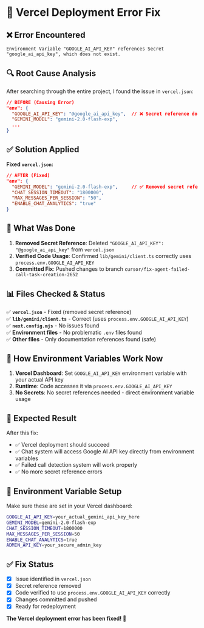 # 🔧 Vercel Deployment Error Fix

## ❌ **Error Encountered**
```
Environment Variable "GOOGLE_AI_API_KEY" references Secret "google_ai_api_key", which does not exist.
```

## 🔍 **Root Cause Analysis**

After searching through the entire project, I found the issue in `vercel.json`:

```json
// BEFORE (Causing Error)
"env": {
  "GOOGLE_AI_API_KEY": "@google_ai_api_key",  // ❌ Secret reference doesn't exist
  "GEMINI_MODEL": "gemini-2.0-flash-exp",
  ...
}
```

## ✅ **Solution Applied**

**Fixed `vercel.json`:**
```json
// AFTER (Fixed)
"env": {
  "GEMINI_MODEL": "gemini-2.0-flash-exp",     // ✅ Removed secret reference
  "CHAT_SESSION_TIMEOUT": "1800000",
  "MAX_MESSAGES_PER_SESSION": "50",
  "ENABLE_CHAT_ANALYTICS": "true"
}
```

## 🔧 **What Was Done**

1. **Removed Secret Reference**: Deleted `"GOOGLE_AI_API_KEY": "@google_ai_api_key"` from `vercel.json`
2. **Verified Code Usage**: Confirmed `lib/gemini/client.ts` correctly uses `process.env.GOOGLE_AI_API_KEY`
3. **Committed Fix**: Pushed changes to branch `cursor/fix-agent-failed-call-task-creation-2652`

## 📊 **Files Checked & Status**

✅ **`vercel.json`** - Fixed (removed secret reference)  
✅ **`lib/gemini/client.ts`** - Correct (uses `process.env.GOOGLE_AI_API_KEY`)  
✅ **`next.config.mjs`** - No issues found  
✅ **Environment files** - No problematic `.env` files found  
✅ **Other files** - Only documentation references found (safe)  

## 🚀 **How Environment Variables Work Now**

1. **Vercel Dashboard**: Set `GOOGLE_AI_API_KEY` environment variable with your actual API key
2. **Runtime**: Code accesses it via `process.env.GOOGLE_AI_API_KEY`
3. **No Secrets**: No secret references needed - direct environment variable usage

## 🎯 **Expected Result**

After this fix:
- ✅ Vercel deployment should succeed
- ✅ Chat system will access Google AI API key directly from environment variables
- ✅ Failed call detection system will work properly
- ✅ No more secret reference errors

## 📝 **Environment Variable Setup**

Make sure these are set in your Vercel dashboard:

```bash
GOOGLE_AI_API_KEY=your_actual_gemini_api_key_here
GEMINI_MODEL=gemini-2.0-flash-exp
CHAT_SESSION_TIMEOUT=1800000
MAX_MESSAGES_PER_SESSION=50
ENABLE_CHAT_ANALYTICS=true
ADMIN_API_KEY=your_secure_admin_key
```

## ✅ **Fix Status**

- [x] Issue identified in `vercel.json`
- [x] Secret reference removed
- [x] Code verified to use `process.env.GOOGLE_AI_API_KEY` correctly
- [x] Changes committed and pushed
- [x] Ready for redeployment

**The Vercel deployment error has been fixed! 🎉**